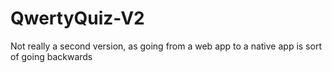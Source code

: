 # QwertyQuiz-V2
Not really a second version, as going from a web app to a native app is sort of going backwards
